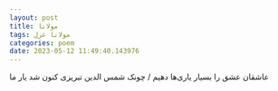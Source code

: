 ```yaml
---
layout: post
title: مولانا
tags: مولانا غزل
categories: poem
date: 2023-05-12 11:49:40.143976
---
```


عاشقان عشق را بسیار یاری‌ها دهیم / چونک شمس الدین تبریزی کنون شد یار ما